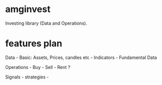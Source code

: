 # amginvest
Investing library (Data and Operations).

# features plan
Data
    - Basic: Assets, Prices, candles etc
    - Indicators
    - Fundamental Data

Operations
    - Buy
    - Sell
    - Rent ?

Signals
    - strategies
    - 
